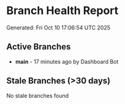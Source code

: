 # Branch Health Report
Generated: Fri Oct 10 17:06:54 UTC 2025

## Active Branches
- **main** - 17 minutes ago by Dashboard Bot

## Stale Branches (>30 days)
No stale branches found
